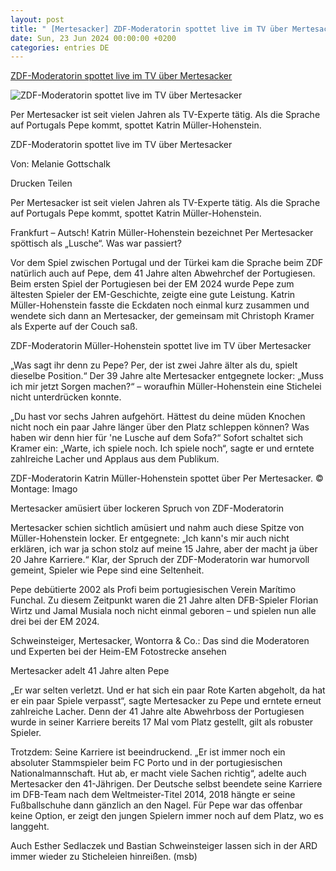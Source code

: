 ```yaml
---
layout: post
title: " [Mertesacker] ZDF-Moderatorin spottet live im TV über Mertesacker"
date: Sun, 23 Jun 2024 00:00:00 +0200
categories: entries DE
---
```

[ZDF-Moderatorin spottet live im TV über Mertesacker](https://www.fr.de/sport/fussball/em-2024-zdf-moderatorin-spottet-live-tv-per-mertesacker-dfb-fussball-93145930.html)

![ZDF-Moderatorin spottet live im TV über Mertesacker](https://www.fr.de/assets/images/34/894/34894814-zdf-moderatorin-katrin-mueller-hohenstein-spottet-ueber-per-mertesacker-2pAdaK604Vfe.jpg)

Per Mertesacker ist seit vielen Jahren als TV-Experte tätig. Als die Sprache auf Portugals Pepe kommt, spottet Katrin Müller-Hohenstein.

ZDF-Moderatorin spottet live im TV über Mertesacker

Von: Melanie Gottschalk

Drucken Teilen

Per Mertesacker ist seit vielen Jahren als TV-Experte tätig. Als die Sprache auf Portugals Pepe kommt, spottet Katrin Müller-Hohenstein.

Frankfurt – Autsch! Katrin Müller-Hohenstein bezeichnet Per Mertesacker spöttisch als „Lusche“. Was war passiert?

Vor dem Spiel zwischen Portugal und der Türkei kam die Sprache beim ZDF natürlich auch auf Pepe, dem 41 Jahre alten Abwehrchef der Portugiesen. Beim ersten Spiel der Portugiesen bei der EM 2024 wurde Pepe zum ältesten Spieler der EM-Geschichte, zeigte eine gute Leistung. Katrin Müller-Hohenstein fasste die Eckdaten noch einmal kurz zusammen und wendete sich dann an Mertesacker, der gemeinsam mit Christoph Kramer als Experte auf der Couch saß.

ZDF-Moderatorin Müller-Hohenstein spottet live im TV über Mertesacker

„Was sagt ihr denn zu Pepe? Per, der ist zwei Jahre älter als du, spielt dieselbe Position.“ Der 39 Jahre alte Mertesacker entgegnete locker: „Muss ich mir jetzt Sorgen machen?“ – woraufhin Müller-Hohenstein eine Stichelei nicht unterdrücken konnte.

„Du hast vor sechs Jahren aufgehört. Hättest du deine müden Knochen nicht noch ein paar Jahre länger über den Platz schleppen können? Was haben wir denn hier für 'ne Lusche auf dem Sofa?“ Sofort schaltet sich Kramer ein: „Warte, ich spiele noch. Ich spiele noch“, sagte er und erntete zahlreiche Lacher und Applaus aus dem Publikum.

ZDF-Moderatorin Katrin Müller-Hohenstein spottet über Per Mertesacker. © Montage: Imago

Mertesacker amüsiert über lockeren Spruch von ZDF-Moderatorin

Mertesacker schien sichtlich amüsiert und nahm auch diese Spitze von Müller-Hohenstein locker. Er entgegnete: „Ich kann's mir auch nicht erklären, ich war ja schon stolz auf meine 15 Jahre, aber der macht ja über 20 Jahre Karriere.“ Klar, der Spruch der ZDF-Moderatorin war humorvoll gemeint, Spieler wie Pepe sind eine Seltenheit.

Pepe debütierte 2002 als Profi beim portugiesischen Verein Marítimo Funchal. Zu diesem Zeitpunkt waren die 21 Jahre alten DFB-Spieler Florian Wirtz und Jamal Musiala noch nicht einmal geboren – und spielen nun alle drei bei der EM 2024.

Schweinsteiger, Mertesacker, Wontorra & Co.: Das sind die Moderatoren und Experten bei der Heim-EM Fotostrecke ansehen

Mertesacker adelt 41 Jahre alten Pepe

„Er war selten verletzt. Und er hat sich ein paar Rote Karten abgeholt, da hat er ein paar Spiele verpasst“, sagte Mertesacker zu Pepe und erntete erneut zahlreiche Lacher. Denn der 41 Jahre alte Abwehrboss der Portugiesen wurde in seiner Karriere bereits 17 Mal vom Platz gestellt, gilt als robuster Spieler.

Trotzdem: Seine Karriere ist beeindruckend. „Er ist immer noch ein absoluter Stammspieler beim FC Porto und in der portugiesischen Nationalmannschaft. Hut ab, er macht viele Sachen richtig“, adelte auch Mertesacker den 41-Jährigen. Der Deutsche selbst beendete seine Karriere im DFB-Team nach dem Weltmeister-Titel 2014, 2018 hängte er seine Fußballschuhe dann gänzlich an den Nagel. Für Pepe war das offenbar keine Option, er zeigt den jungen Spielern immer noch auf dem Platz, wo es langgeht.

Auch Esther Sedlaczek und Bastian Schweinsteiger lassen sich in der ARD immer wieder zu Sticheleien hinreißen. (msb)

